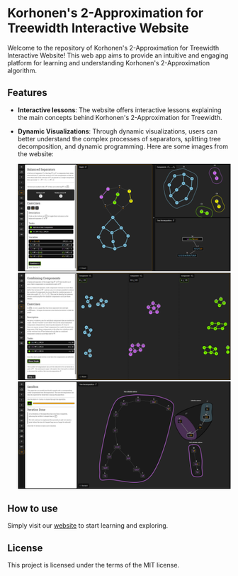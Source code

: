 # Korhonen's 2-Approximation for Treewidth Interactive Website

Welcome to the repository of Korhonen's 2-Approximation for Treewidth Interactive Website! This web app aims to provide an intuitive and engaging platform for learning and understanding Korhonen's 2-Approximation algorithm.

## Features

- **Interactive lessons**: The website offers interactive lessons explaining the main concepts behind Korhonen's 2-Approximation for Treewidth. 

- **Dynamic Visualizations**: Through dynamic visualizations, users can better understand the complex processes of separators, splitting tree decomposition, and dynamic programming. Here are some images from the website:

    ![Separator Image](./src/images/bs.png) 
    ![Combining Components Image](./src/images/cc.png)
    ![Sanbox Image](./src/images/sandbox2.png)
    
## How to use

Simply visit our [website](https://hupra.github.io/korhonen2approx/) to start learning and exploring.

## License

This project is licensed under the terms of the MIT license.
